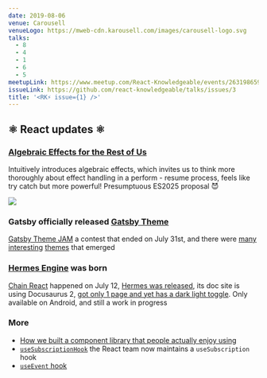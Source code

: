 ```yaml
---
date: 2019-08-06
venue: Carousell
venueLogo: https://mweb-cdn.karousell.com/images/carousell-logo.svg
talks:
  - 8
  - 4
  - 1
  - 6
  - 5
meetupLink: https://www.meetup.com/React-Knowledgeable/events/263198659/
issueLink: https://github.com/react-knowledgeable/talks/issues/3
title: '<RK⚡️ issue={1} />'
---
```


## ⚛️ React updates ⚛️

### [Algebraic Effects for the Rest of Us](https://overreacted.io/algebraic-effects-for-the-rest-of-us/) 

Intuitively introduces algebraic effects, which invites us to think more thoroughly about effect handling in a perform - resume process, feels like try catch but more powerful! Presumptuous ES2025 proposal 😈

![](https://overreacted.io/static/5fb19385d24afb94180b6ba9aeb2b8d4/79ad4/effects.jpg)

### Gatsby officially released [Gatsby Theme](https://www.gatsbyjs.org/docs/themes/what-are-gatsby-themes/) 

[Gatsby Theme JAM](https://themejam.gatsbyjs.org/) a contest that ended on July 31st, and there were [many](https://amsterdam.netlify.com/) [interesting](https://gatsby-theme-minimal.netlify.com/) [themes](https://github.com/vojtaholik/gatsby-theme-simplecast) that emerged

### [Hermes Engine](https://hermesengine.dev/) was born

[Chain React](https://infinite.red/ChainReactConf) happened on July 12, [Hermes was released](https://hermesengine.dev/), its doc site is using Docusaurus 2, [got only 1 page and yet has a dark light toggle](https://twitter.com/sebmck/status/1149386753012191232?s=20). Only available on Android, and still a work in progress
### More

- [How we built a component library that people actually enjoy using](https://medium.com/styled-components/how-to-build-a-great-component-library-a40d974a412d)
- [`useSubscriptionHook`](https://github.com/facebook/react/pull/15022) the React team now maintains a `useSubscription` hook
- [`useEvent` hook](https://github.com/facebook/react/pull/15927)
